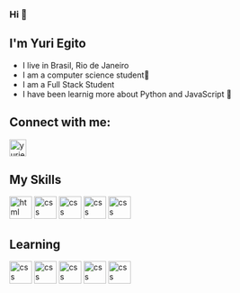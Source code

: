 ### Hi 👋

## I'm Yuri Egito
- I live in Brasil, Rio de Janeiro
- I am a computer science student🚀
- I am a Full Stack Student
- I have been learnig more about Python and JavaScript 🚀

## Connect with me:
<a href="https://www.linkedin.com/in/yuri-egito-05255a216/" target="_blank">
<img align="center" alt="yuriegito-linkedin" height="30" width="30" src="https://cdn.icon-icons.com/icons2/1753/PNG/512/iconfinder-social-media-applications-14linkedin-4102586_113786.png" style="max-width:100%;">
</a>

## My Skills

<img src="https://cdn.icon-icons.com/icons2/2415/PNG/512/html_original_wordmark_logo_icon_146478.png" alt="html" width="40" height="40" style="max-width:100%;"></img>
<img src="https://cdn.icon-icons.com/icons2/2107/PNG/512/file_type_css_icon_130661.png" alt="css" width="40" height="40" style="max-width:100%;"></img>
<img src="https://img.icons8.com/color/48/000000/javascript--v1.png" alt="css" width="40" height="40" style="max-width:100%;"></img>
<img src="https://img.icons8.com/fluency/48/000000/python.png" alt="css" width="40" height="40" style="max-width:100%;"></img>
<img src="https://img.icons8.com/windows/48/000000/postgreesql.png" alt="css" width="40" height="40" style="max-width:100%;"></img>

## Learning
<img src="https://img.icons8.com/plasticine/100/000000/oracle-pl-sql--v3.png" alt="css" width="40" height="40" style="max-width:100%;"></img>
<img src="https://img.icons8.com/color/48/000000/java-coffee-cup-logo--v1.png" alt="css" width="40" height="40" style="max-width:100%;"></img>
<img src="https://img.icons8.com/ios-filled/50/000000/docker.png" alt="css" width="40" height="40" style="max-width:100%;"></img>
<img src="https://img.icons8.com/plasticine/100/000000/react.png" alt="css" width="40" height="40" style="max-width:100%;"></img>
<img src="https://img.icons8.com/fluency/48/000000/node-js.png" alt="css" width="40" height="40" style="max-width:100%;"></img>


<!--
*Yegito-Yegito/Yegito-Yegito* is a ✨ special ✨ repository because its `README.md` (this file) appears on your GitHub profile.

Here are some ideas to get you started:

- 🔭 I’m currently working on ...
- 🌱 I’m currently learning ...
- 👯 I’m looking to collaborate on ...
- 🤔 I’m looking for help with ...
- 💬 Ask me about ...
- 📫 How to reach me: ...
- 😄 Pronouns: ...
- ⚡ Fun fact: ...
-->
